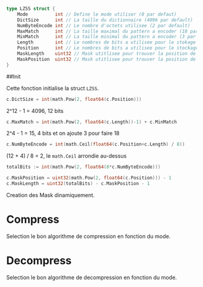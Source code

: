 
```go
type LZSS struct {
	Mode          int // Define le mode utiliser (0 par defaut)
	DictSize      int // La taille du dictionnaire (4096 par default)
	NumByteEncode int // Le nombre d'octets utilisee (2 par default) 
	MaxMatch      int // La taille maximal du pattern a encoder (18 par default)
	MinMatch      int // La taille minimal du pattern a encoder (3 par default)
	Length        int // Le nombres de bits a utilisee pour le stokage de la longueur du pattern (4 par default) 
	Position      int // Le nombres de bits a utilisee pour le stockage de la position du pattern (12 par default)
	MaskLength    uint32 // Mask utitlisee pour trouver la position de la longueur du pattern dans uint32 (0xF000 soit 61440  par default)
	MaskPosition  uint32 // Mask utitlisee pour trouver la position de la longueur du pattern dans uint32 (0x0FFF soit 4095  par default)
}
```

##Init

Cette fonction initialise la struct `LZSS`.

```go
c.DictSize = int(math.Pow(2, float64(c.Position)))
```
2^12 - 1 = 4096, 12 bits
```go
c.MaxMatch = int(math.Pow(2, float64(c.Length))-1) + c.MinMatch
```
2^4 - 1 = 15, 4 bits et on ajoute 3 pour faire 18
```go 
c.NumByteEncode = int(math.Ceil(float64(c.Position+c.Length) / 8))
```
(12 + 4) / 8 = 2, le `math.Ceil` arrondie au-dessus
```go
totalBits := int(math.Pow(2, float64(8*c.NumByteEncode)))

c.MaskPosition = uint32(math.Pow(2, float64(c.Position))) - 1
c.MaskLength = uint32(totalBits) - c.MaskPosition - 1
```
Creation des Mask dinamiquement.

# Compress

Selection le bon algorithme de compression en fonction du mode.

# Decompress

Selection le bon algorithme de decompression en fonction du mode.
